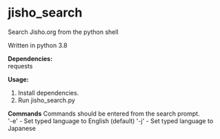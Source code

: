 # jisho_search
Search Jisho.org from the python shell

Written in python 3.8  

**Dependencies:**   
requests  

**Usage:**  
1. Install dependencies.
2. Run jisho_search.py

**Commands**
Commands should be entered from the search prompt.  
'-e' - Set typed language to English (default)
'-j' - Set typed language to Japanese
